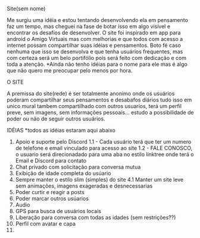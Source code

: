 Site(sem nome)

Me surgiu uma idéia e estou tentando desenvolvendo ela em pensamento faz um tempo, mas cheguei na fase de botar isso em algo visível e encontrar os desafios de desenvolver. O site foi inspirado em app para android o Amigo Virtuais mas com melhorias e que todos com acesso a internet possam compartilhar suas idéias e pensamentos.
Boto fé caso nenhuma que isso se desenvolva e que tenha usuários frequentes, mas com certeza será um belo portifólio pois será feito com dedicação e com toda a atenção.
*Ainda não tenho idéias para o nome para ele mas é algo que não quero me preocupar pelo menos por hora.

O SITE

A premissa do site(rede) é ser totalmente anonimo onde os usuários poderam compartilhar seus pensamentos e desabafos diários tudo isso em unico mural tambem compartilhado com outros usuarios, terá um perfil preve, sem imagens, sem informações pessoais... estudo a possibilidade de poder ou não de seguir outros usuários.



IDÉIAS
*todos as idéias estaram aqui abaixo

1. Apoio e suporte pelo Discord
1.1 - Cada usuário terá que ter um numero de telefone e email vinculado para acesso ao site
1.2 - FALE CONOSCO, o usuario será direcionadado para uma aba no estilo linktree onde terá o Email e Discord para contato
2. Chat privado com solicitação para conversa mutua
3. Exibição de idade completa do usúario
4. Sempre manter o estilo slim (simples) do site
4.1 Manter um site leve sem animações, imagens exageradas e desnecessarias 
6. Poder curtir e reagir a posts
7. Poder marcar outros usúarios 
8. Audio
9. GPS para busca de usuários locais
10. Liberação para conversa com todas as idades (sem restrições??) 
11. Perfil com avatar e capa
12. 

